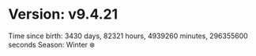 # Version: v9.4.21
Time since birth: 3430 days, 82321 hours, 4939260 minutes, 296355600 seconds
Season: Winter ❄️
